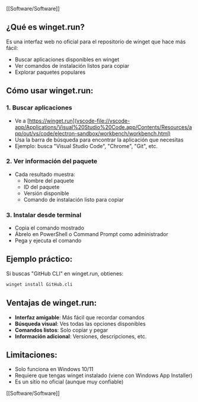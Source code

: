 [[Software/Software]]
## ¿Qué es winget.run?

Es una interfaz web no oficial para el repositorio de winget que hace más fácil:

- Buscar aplicaciones disponibles en winget
- Ver comandos de instalación listos para copiar
- Explorar paquetes populares

## Cómo usar winget.run:

### 1. **Buscar aplicaciones**

- Ve a [https://winget.run](vscode-file://vscode-app/Applications/Visual%20Studio%20Code.app/Contents/Resources/app/out/vs/code/electron-sandbox/workbench/workbench.html)
- Usa la barra de búsqueda para encontrar la aplicación que necesitas
- Ejemplo: busca "Visual Studio Code", "Chrome", "Git", etc.

### 2. **Ver información del paquete**

- Cada resultado muestra:
    - Nombre del paquete
    - ID del paquete
    - Versión disponible
    - Comando de instalación listo para copiar

### 3. **Instalar desde terminal**

- Copia el comando mostrado
- Ábrelo en PowerShell o Command Prompt como administrador
- Pega y ejecuta el comando

## Ejemplo práctico:

Si buscas "GitHub CLI" en winget.run, obtienes:

```bash
winget install GitHub.cli
```

## Ventajas de winget.run:

- **Interfaz amigable**: Más fácil que recordar comandos
- **Búsqueda visual**: Ves todas las opciones disponibles
- **Comandos listos**: Solo copiar y pegar
- **Información adicional**: Versiones, descripciones, etc.

## Limitaciones:

- Solo funciona en Windows 10/11
- Requiere que tengas winget instalado (viene con Windows App Installer)
- Es un sitio no oficial (aunque muy confiable)

[[Software/Software]]